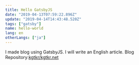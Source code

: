 ```yaml
---
title: Hello GatsbyJS
date: "2019-04-13T07:59:22.896Z"
update: "2019-04-14T14:43:48.520Z"
tags: ["gatsby"]
name: hello-world
lang: en
otherLangs: ["ja"]
---
```


I made blog using GatsbyJS.
I will write an English article.
Blog Repository:[kgtkr/kgtkr.net](https://github.com/kgtkr/kgtkr.net)
